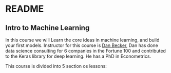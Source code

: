 # README

## Intro to Machine Learning

In this course we will Learn the core ideas in machine learning, and build your first models.
Instructor for this course is [Dan Becker](https://www.kaggle.com/dansbecker),
Dan has done data science consulting for 6 companies in the Fortune 100 and contributed
to the Keras library for deep learning. He has a PhD in Econometrics.

This course is divided into 5 section os lessons:

![]()
